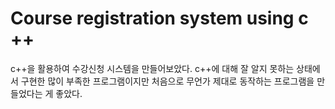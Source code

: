 # Course registration system using c ++
 c++을 활용하여 수강신청 시스템을 만들어보았다. c++에 대해 잘 알지 못하는 상태에서 구현한 많이 부족한 프로그램이지만 처음으로 무언가 제대로 동작하는 프로그램을 만들었다는 게 좋았다. 
